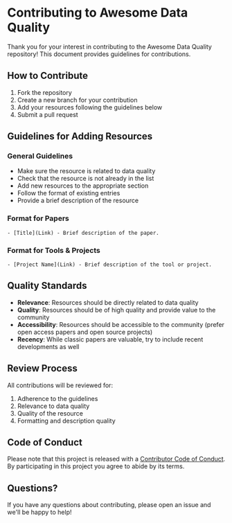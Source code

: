 # Contributing to Awesome Data Quality

Thank you for your interest in contributing to the Awesome Data Quality repository! This document provides guidelines for contributions.

## How to Contribute

1. Fork the repository
2. Create a new branch for your contribution
3. Add your resources following the guidelines below
4. Submit a pull request

## Guidelines for Adding Resources

### General Guidelines

- Make sure the resource is related to data quality
- Check that the resource is not already in the list
- Add new resources to the appropriate section
- Follow the format of existing entries
- Provide a brief description of the resource

### Format for Papers

```
- [Title](Link) - Brief description of the paper.
```

### Format for Tools & Projects

```
- [Project Name](Link) - Brief description of the tool or project.
```

## Quality Standards

- **Relevance**: Resources should be directly related to data quality
- **Quality**: Resources should be of high quality and provide value to the community
- **Accessibility**: Resources should be accessible to the community (prefer open access papers and open source projects)
- **Recency**: While classic papers are valuable, try to include recent developments as well

## Review Process

All contributions will be reviewed for:

1. Adherence to the guidelines
2. Relevance to data quality
3. Quality of the resource
4. Formatting and description quality

## Code of Conduct

Please note that this project is released with a [Contributor Code of Conduct](CODE_OF_CONDUCT.md). By participating in this project you agree to abide by its terms.

## Questions?

If you have any questions about contributing, please open an issue and we'll be happy to help! 